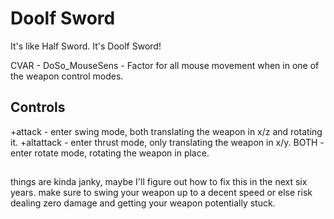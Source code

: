 # Doolf Sword
It's like Half Sword. It's Doolf Sword!

CVAR - DoSo_MouseSens - Factor for all mouse movement when in one of the weapon control modes.

## Controls
+attack     - enter swing mode, both translating the weapon in x/z and rotating it.
+altattack  - enter thrust mode, only translating the weapon in x/y.
BOTH        - enter rotate mode, rotating the weapon in place.

##
things are kinda janky, maybe I'll figure out how to fix this in the next six years. make sure to swing your weapon up to a decent speed or else risk dealing zero damage and getting your weapon potentially stuck.
